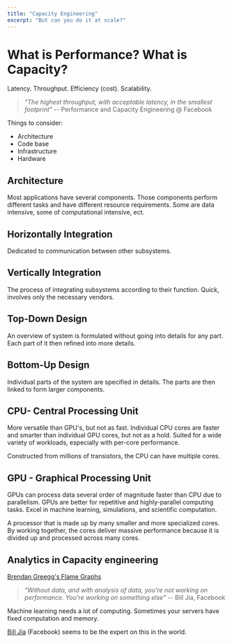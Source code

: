 ```yaml
---
title: "Capacity Engineering"
excerpt: "But can you do it at scale?"
---
```



# What is Performance? What is Capacity?
Latency. Throughput. Efficiency (cost). Scalability.

> *"The highest throughput, with acceptable latency, in the smallest footprint"* -- Performance and Capacity Engineering @ Facebook

Things to consider:
- Architecture
- Code base
- Infrastructure
- Hardware

## Architecture
Most applications have several components. Those components perform different tasks and have different resource requirements. Some are data intensive, some of computational intensive, ect.

## Horizontally Integration
Dedicated to communication between other subsystems.


## Vertically Integration
The process of integrating subsystems according to their function. Quick, involves only the necessary vendors.

## Top-Down Design
An overview of system is formulated without going into details for any part. Each part of it then refined into more details.

## Bottom-Up Design
Individual parts of the system are specified in details. The parts are then linked to form larger components.


## CPU- Central Processing Unit
More versatile than GPU's, but not as fast. Individual CPU cores are faster and smarter than individual GPU cores, but not as a hold. Suited for a wide variety of workloads, especially with per-core performance.

Constructed from millions of transistors, the CPU can have multiple cores.  

## GPU - Graphical Processing Unit
GPUs can process data several order of magnitude faster than CPU due to parallelism. GPUs are better for repetitive and highly-parallel computing tasks. Excel in machine learning, simulations, and scientific computation.

A processor that is made up by many smaller and more specialized cores. By working together, the cores deliver massive performance because it is divided up and processed across many cores.  




## Analytics in Capacity engineering
[Brendan Greegg's Flame Graphs](http://www.brendangregg.com/flamegraphs.html)

> *"Without data, and with analysis of data, you're not working on performance. You're working on something else"* -- Bill Jia, Facebook


Machine learning needs a lot of computing. Sometimes your servers have fixed computation and memory.



[Bill Jia](https://www.linkedin.com/in/billjiafacebook/) (Facebook) seems to be the expert on this in the world.
